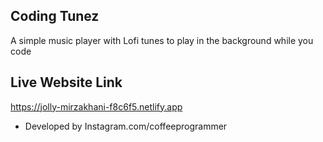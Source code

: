 ## Coding Tunez

A simple music player with Lofi tunes to play in the background while you code

## Live Website Link

https://jolly-mirzakhani-f8c6f5.netlify.app

 
 - Developed by Instagram.com/coffeeprogrammer
